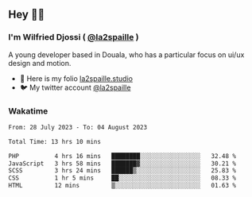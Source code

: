 ## Hey 👋🏾
### I'm Wilfried Djossi ( <a href="https://twitter.com/la2spaille/" target="_blank">@la2spaille</a> )
A young developer based in Douala, who has a particular focus on ui/ux design and motion.

- 🎨 Here is my folio [la2spaille.studio](https://la2spaille.studio/)
- 🐦 My twitter account [@la2spaille](https://twitter.com/la2spaille/)

### Wakatime
<!--START_SECTION:waka-->

```txt
From: 28 July 2023 - To: 04 August 2023

Total Time: 13 hrs 10 mins

PHP          4 hrs 16 mins   ████████░░░░░░░░░░░░░░░░░   32.48 %
JavaScript   3 hrs 58 mins   ███████▓░░░░░░░░░░░░░░░░░   30.21 %
SCSS         3 hrs 24 mins   ██████▒░░░░░░░░░░░░░░░░░░   25.83 %
CSS          1 hr 5 mins     ██░░░░░░░░░░░░░░░░░░░░░░░   08.33 %
HTML         12 mins         ▒░░░░░░░░░░░░░░░░░░░░░░░░   01.63 %
```

<!--END_SECTION:waka-->
<!--
**la2spaille/la2spaille** is a ✨ _special_ ✨ repository because its `README.md` (this file) appears on your GitHub profile.

Here are some ideas to get you started:

- 🔭 I’m currently working on ...
- 🌱 I’m currently learning ...
- 👯 I’m looking to collaborate on ...
- 🤔 I’m looking for help with ...
- 💬 Ask me about ...
- 📫 How to reach me: ...
- 😄 Pronouns: ...
- ⚡ Fun fact: ...
-->
